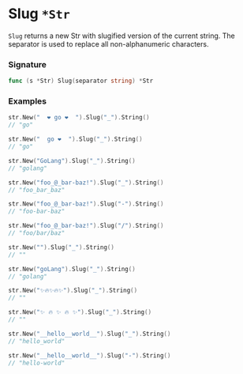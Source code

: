 # Slug `*Str`

`Slug` returns a new Str with slugified version of the current string. The separator is used to replace all non-alphanumeric characters.

### Signature

```go
func (s *Str) Slug(separator string) *Str
```

### Examples

```go
str.New("  ❤️ go ❤️  ").Slug("_").String()
// "go"

str.New("  go ❤️  ").Slug("_").String()
// "go"

str.New("GoLang").Slug("_").String()
// "golang"

str.New("foo_@_bar-baz!").Slug("_").String()
// "foo_bar_baz"

str.New("foo_@_bar-baz!").Slug("-").String()
// "foo-bar-baz"

str.New("foo_@_bar-baz!").Slug("/").String()
// "foo/bar/baz"

str.New("").Slug("_").String()
// ""

str.New("goLang").Slug("_").String()
// "golang"

str.New("✨🔥✨🔥✨").Slug("_").String()
// ""

str.New("✨ 🔥 ✨ 🔥 ✨").Slug("_").String()
// ""

str.New("__hello__world__").Slug("_").String()
// "hello_world"

str.New("__hello__world__").Slug("-").String()
// "hello-world"

```

